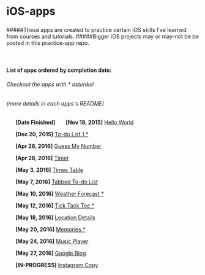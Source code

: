 # iOS-apps
### 
#####These apps are created to practice certain iOS skills I've learned from courses and tutorials.
#####Bigger iOS projects may or may-not be be posted in this practice-app repo.
   
<br />  

#####    
#### List of apps ordered by completion date:
###### *Checkout the apps with * asteriks!*
###### *(more details in each apps's README)*

&nbsp;&nbsp;&nbsp;&nbsp;&nbsp;&nbsp;**[Date Finished]**
&nbsp;&nbsp;&nbsp;&nbsp;&nbsp;&nbsp;**[Nov 18, 2015]** [Hello World ](https://github.com/ShangwayHsu/iOS/tree/master/Hello%20World)

&nbsp;&nbsp;&nbsp;&nbsp;&nbsp;&nbsp;**[Dec 20, 2015]** [To-do List 1 * ](https://github.com/ShangwayHsu/iOS/tree/master/To-do%20list)

&nbsp;&nbsp;&nbsp;&nbsp;&nbsp;&nbsp;**[Apr 26, 2016]** [Guess My Number ](https://github.com/ShangwayHsu/iOS/tree/master/Guess%20My%20Number)

&nbsp;&nbsp;&nbsp;&nbsp;&nbsp;&nbsp;**[Apr 28, 2016]** [Timer ](https://github.com/ShangwayHsu/iOS/tree/master/Timer)

&nbsp;&nbsp;&nbsp;&nbsp;&nbsp;&nbsp;**[May  3, 2016]** [Times Table ](https://github.com/ShangwayHsu/iOS/tree/master/Times%20Table)

&nbsp;&nbsp;&nbsp;&nbsp;&nbsp;&nbsp;**[May  7, 2016]** [Tabbed To-do List ](https://github.com/ShangwayHsu/iOS/tree/master/Tabbed%20To-do%20List)

&nbsp;&nbsp;&nbsp;&nbsp;&nbsp;&nbsp;**[May 10, 2016]** [Weather Forecast * ](https://github.com/ShangwayHsu/iOS/tree/master/Weather%20Forecast)

&nbsp;&nbsp;&nbsp;&nbsp;&nbsp;&nbsp;**[May 12, 2016]** [Tick Tack Toe * ](https://github.com/ShangwayHsu/iOS/tree/master/Tick%20Tack%20Toe)

&nbsp;&nbsp;&nbsp;&nbsp;&nbsp;&nbsp;**[May 18, 2016]** [Location Details ](https://github.com/ShangwayHsu/iOS/tree/master/Location%20Details)

&nbsp;&nbsp;&nbsp;&nbsp;&nbsp;&nbsp;**[May 20, 2016]** [Memories * ](https://github.com/ShangwayHsu/iOS/tree/master/Memories)

&nbsp;&nbsp;&nbsp;&nbsp;&nbsp;&nbsp;**[May 24, 2016]** [Music Player ](https://github.com/ShangwayHsu/iOS/tree/master/Music%20Player)

&nbsp;&nbsp;&nbsp;&nbsp;&nbsp;&nbsp;**[May 27, 2016]** [Google Blog ](https://github.com/ShangwayHsu/iOS/tree/master/Google%20Blog)

&nbsp;&nbsp;&nbsp;&nbsp;&nbsp;&nbsp;**[IN-PROGRESS]** [Instagram Copy ](https://github.com/ShangwayHsu/iOS/tree/master/Instagram)

